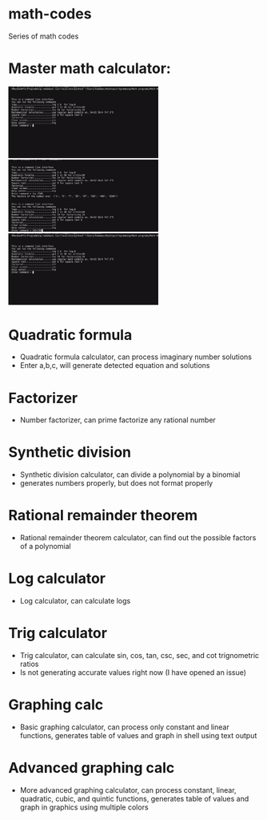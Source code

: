 # math-codes
Series of math codes
# Master math calculator:
<img src="mathcalc1.gif" width="300">
<img src="mathcalc2.gif" width="300">
<img src="mathcalc3.gif" width="300">

# Quadratic formula
 - Quadratic formula calculator, can process imaginary number solutions
 - Enter a,b,c, will generate detected equation and solutions
# Factorizer
 - Number factorizer, can prime factorize any rational number
# Synthetic division
 - Synthetic division calculator, can divide a polynomial by a binomial
 - generates numbers properly, but does not format properly
# Rational remainder theorem
 - Rational remainder theorem calculator, can find out the possible factors of a polynomial
# Log calculator
 - Log calculator, can calculate logs
# Trig calculator
 - Trig calculator, can calculate sin, cos, tan, csc, sec, and cot trignometric ratios
 - Is not generating accurate values right now (I have opened an issue)
# Graphing calc
 - Basic graphing calculator, can process only constant and linear functions, generates table of values and graph in shell using text output
# Advanced graphing calc
 - More advanced graphing calculator, can process constant, linear, quadratic, cubic, and quintic functions, generates table of values and graph in graphics using multiple colors
